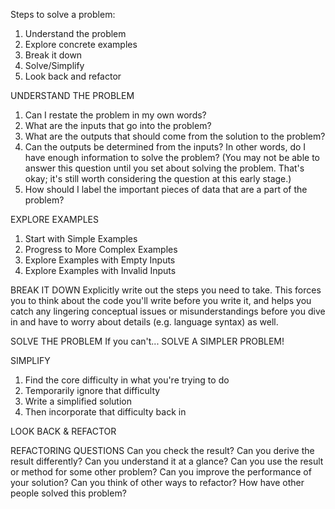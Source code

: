 Steps to solve a problem:

1. Understand the problem
2. Explore concrete examples
3. Break it down
4. Solve/Simplify
5. Look back and refactor

UNDERSTAND THE PROBLEM
1. Can I restate the problem in my own words?
2. What are the inputs that go into the problem?
3. What are the outputs that should come from the solution to the problem?
4. Can the outputs be determined from the inputs? In other words, do I have enough information to solve the problem? (You may not be able to answer this question until you set about solving the problem. That's okay; it's still worth considering the question at this early stage.)
5. How should I label the important pieces of data that are a part of the problem?

EXPLORE EXAMPLES
1. Start with Simple Examples
2. Progress to More Complex Examples
3. Explore Examples with Empty Inputs
4. Explore Examples with Invalid Inputs

BREAK IT DOWN
Explicitly write out the steps you need to take.
This forces you to think about the code you'll write before you write it, and helps you catch any lingering conceptual issues or misunderstandings before you dive in and have to worry about details (e.g. language syntax) as well.

SOLVE THE PROBLEM
If you can't...
SOLVE A SIMPLER PROBLEM!

SIMPLIFY
1. Find the core difficulty in what you're trying to do
2. Temporarily ignore that difficulty
3. Write a simplified solution
4. Then incorporate that difficulty back in

LOOK BACK & REFACTOR

REFACTORING QUESTIONS
Can you check the result?
Can you derive the result differently?
Can you understand it at a glance?
Can you use the result or method for some other problem?
Can you improve the performance of your solution?
Can you think of other ways to refactor?
How have other people solved this problem?
